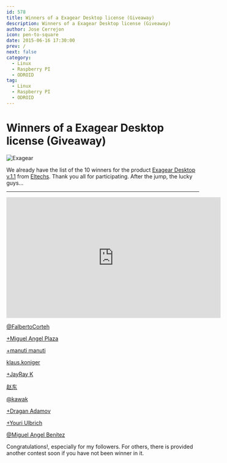 ```yaml
---
id: 578
title: Winners of a Exagear Desktop license (Giveaway)
description: Winners of a Exagear Desktop license (Giveaway)
author: Jose Cerrejon
icon: pen-to-square
date: 2015-06-16 17:30:00
prev: /
next: false
category:
  - Linux
  - Raspberry PI
  - ODROID
tag:
  - Linux
  - Raspberry PI
  - ODROID
---
```


# Winners of a Exagear Desktop license (Giveaway)

![Exagear](/images/2015/06/ExaGear_Desktop_tr.png)

We already have the list of the 10 winners for the product [Exagear Desktop v.1.1](http://eltechs.com/product/exagear-desktop/?utm_source=misapuntesde&utm_medium=post_part1&utm_campaign=ED_May2015_release) from [Eltechs](http://eltechs.com/?utm_source=misapuntesde&utm_medium=post_part1&utm_campaign=ED_May2015_release). Thank you all for participating. After the jump, the lucky guys...

- - -
<iframe width="560" height="315" src="https://www.youtube.com/embed/4GUP27TJ5w4" frameborder="0" allowfullscreen></iframe>

[@FalbertoCorteh](https://twitter.com/FalbertoCorteh/status/607804083295166464?s=09)

[+Miguel Angel Plaza](https://plus.google.com/108628245920233287308/posts/HrRrfkCFdUe)

[+manuti manuti](https://plus.google.com/u/0/+manutimanuti/posts/YRVWTjSS16Z)

[klaus.koniger](https://www.facebook.com/klaus.koniger/posts/847207798694528)

[+JayRay K](https://plus.google.com/104079196038886645694/posts/ara7B5WGz9w)

[赵东](https://www.facebook.com/profile.php?id=100009214794286)

[@kawak](https://twitter.com/xkawakx/status/608027240148926465)

[+Dragan Adamov](https://plus.google.com/105725724171581406759/posts/B1P3Ayksna8)

[+Youri Ulbrich](https://plus.google.com/107134342712859022383/posts/1uH2uko3Siu)

[@Miguel Angel Ben&iacute;tez](https://twitter.com/manbenitez/status/608655561320755200)


Congratulations!, especially for my followers. For others, there is provided another contest soon if you have not been winner in it.
